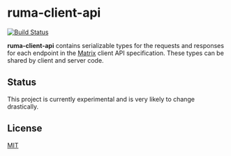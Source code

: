 # ruma-client-api

[![Build Status](https://travis-ci.org/ruma/ruma-client-api.svg?branch=master)](https://travis-ci.org/ruma/ruma-client-api)

**ruma-client-api** contains serializable types for the requests and responses for each endpoint in the [Matrix](https://matrix.org/) client API specification.
These types can be shared by client and server code.

## Status

This project is currently experimental and is very likely to change drastically.

## License

[MIT](http://opensource.org/licenses/MIT)
